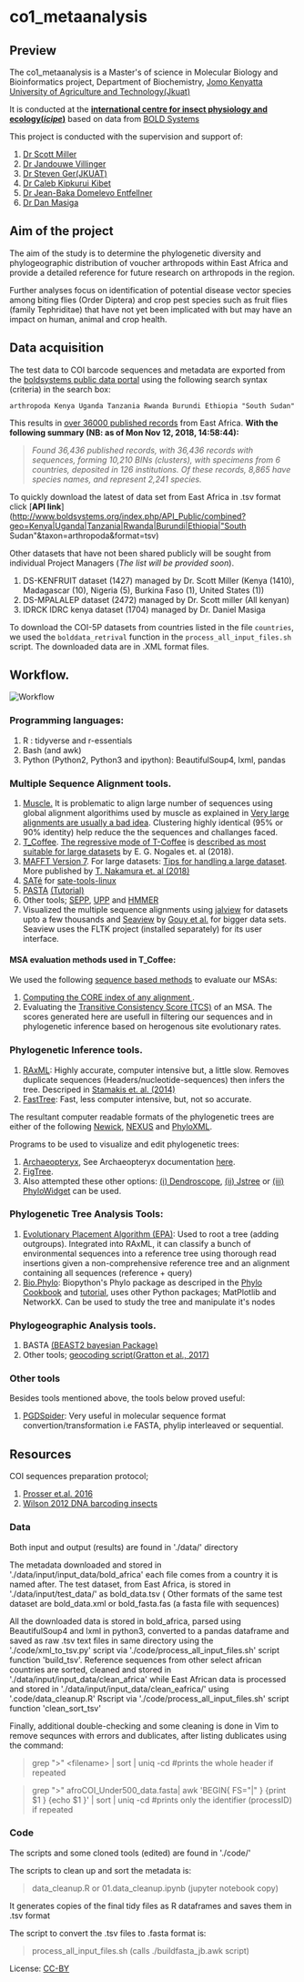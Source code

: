 # co1_metaanalysis

## Preview
The co1_metaanalysis is a Master's of science in Molecular Biology and Bioinformatics project, Department of Biochemistry, [Jomo Kenyatta University of Agriculture and Technology(Jkuat)](http://www.jkuat.ac.ke/)

It is conducted at the **[international centre for insect physiology and ecology(_icipe_)](http://www.icipe.org/)**  based on data from [BOLD Systems](http://www.boldsystems.org/)

This project is conducted with the supervision and support of:
1. [Dr Scott Miller](https://entomology.si.edu/StaffPages/MillerS.html)
2. [Dr Jandouwe Villinger](http://www.icipe.org/about/staff/jandouwe-villinger)
3. [Dr Steven Ger(JKUAT)](https://scholar.google.com/citations?user=Qdp8yCsAAAAJ&hl=en)
4. [Dr Caleb Kipkurui Kibet](https://github.com/kipkurui)
5. [Dr Jean-Baka Domelevo Entfellner](https://github.com/jean-baka)
6. [Dr Dan Masiga](http://www.icipe.org/about/staff/daniel-masiga)

## Aim of the project

The aim of the study is to determine the phylogenetic diversity and phylogeographic distribution of voucher arthropods within East Africa and provide a detailed reference for future research on arthropods in the region.

Further analyses focus on identification of potential disease vector species among biting flies (Order Diptera) and crop pest species such as fruit flies (family Tephriditae) that have not yet been implicated with but may have an impact on human, animal and crop health.

## Data acquisition
The test data to COI barcode sequences and metadata are exported from the [boldsystems public data portal](http://www.boldsystems.org/index.php/Public_BINSearch?searchtype=records) using the following search syntax (criteria) in the search box:
```
arthropoda Kenya Uganda Tanzania Rwanda Burundi Ethiopia "South Sudan"
```
 This results in [over 36000 published records](http://www.boldsystems.org/index.php/Public_SearchTerms) from East Africa.
**With the following summary (NB: as of Mon Nov 12, 2018, 14:58:44):**

>_Found 36,436 published records, with 36,436 records with sequences, forming 10,210 BINs (clusters), with specimens from 6 countries, deposited in 126 institutions._
>_Of these records, 8,865 have species names, and represent 2,241 species._

To quickly download the latest of data set from East Africa in .tsv format click [**API link**](http://www.boldsystems.org/index.php/API_Public/combined?geo=Kenya|Uganda|Tanzania|Rwanda|Burundi|Ethiopia|"South Sudan"&taxon=arthropoda&format=tsv)

Other datasets that have not been shared publicly will be sought from individual Project Managers (_The list will be provided soon_).
  1. DS-KENFRUIT dataset (1427) managed by Dr. Scott Miller (Kenya (1410), Madagascar (10), Nigeria (5), Burkina Faso (1), United States (1))
  2. DS-MPALALEP dataset (2472) managed by Dr. Scott miller (All kenyan)
  3. IDRCK IDRC kenya dataset (1704) managed by Dr. Daniel Masiga

To download the COI-5P datasets from countries listed in the file `countries`, we used the `bolddata_retrival` function in the `process_all_input_files.sh` script. The downloaded data are in .XML format files.

## Workflow.
![Workflow](https://github.com/kibet-gilbert/co1_metaanalysis/blob/master/workflow.png)

### Programming languages:
1. R : tidyverse and r-essentials
2. Bash (and awk)
3. Python (Python2, Python3 and ipython): BeautifulSoup4, lxml, pandas

### Multiple Sequence Alignment tools.
1. [Muscle.](http://www.drive5.com/muscle/)
It is problematic to align large number of sequences using global alignment algorithims used by muscle as explained in [Very large alignments are usually a bad idea](http://www.drive5.com/muscle/manual/bigalignments.html). Clustering highly identical (95% or 90% identity) help reduce the the sequences and challanges faced.
2. [T_Coffee](https://github.com/cbcrg/tcoffee). [The regressive mode of T-Coffee](https://github.com/cbcrg/tcoffee/blob/master/docs/tcoffee_quickstart_regressive.rst) is [described as most suitable for large datasets](https://www.biorxiv.org/content/10.1101/490235v1.full) by E. G. Nogales et. al (2018).
3. [MAFFT Version 7](https://mafft.cbrc.jp/alignment/software/). For large datasets: [Tips for handling a large dataset](https://mafft.cbrc.jp/alignment/software/tips.html). More published by [T. Nakamura et. al (2018)](https://academic.oup.com/bioinformatics/article/34/14/2490/4916099)
4. [SATé](https://github.com/sate-dev/sate-core) for [sate-tools-linux](https://github.com/sate-dev/sate-tools-linux)
5. [PASTA](https://github.com/smirarab/pasta) [(Tutorial)](https://github.com/smirarab/pasta/blob/master/pasta-doc/pasta-tutorial.md)
6. Other tools; [SEPP](https://github.com/smirarab/sepp), [UPP](https://github.com/smirarab/sepp/blob/master/README.UPP.md) and [HMMER](http://hmmer.org/)
7. Visualized the multiple sequence alignments using [jalview](http://www.jalview.org/download) for datasets upto a few thousands and [Seaview](http://doua.prabi.fr/software/seaview) by [Gouy et al.](https://academic.oup.com/mbe/article/27/2/221/970247) for bigger data sets. Seaview uses the FLTK project (installed separately) for its user interface.

#### MSA evaluation methods used in T_Coffee:
We used the following [sequence based methods](https://tcoffee.readthedocs.io/en/latest/tcoffee_main_documentation.html#sequence-based-methods) to evaluate our MSAs:
1. [Computing the CORE index of any alignment
](https://tcoffee.readthedocs.io/en/latest/tcoffee_main_documentation.html#computing-the-local-core-index).
2. Evaluating the [Transitive Consistency Score (TCS)](https://tcoffee.readthedocs.io/en/latest/tcoffee_main_documentation.html#transitive-consistency-score-tcs) of an MSA. The scores generated here are usefull in filtering our sequences and in phylogenetic inference based on herogenous site evolutionary rates.

### Phylogenetic Inference tools.
1. [RAxML](https://cme.h-its.org/exelixis/web/software/raxml/index.html): Highly accurate, computer intensive but, a little slow. Removes duplicate sequences (Headers/nucleotide-sequences) then infers the tree. Descriped in [Stamakis et. al. (2014)](https://academic.oup.com/bioinformatics/article/30/9/1312/238053)
2. [FastTree](http://www.microbesonline.org/fasttree/): Fast, less computer intensive, but, not so accurate.

The resultant computer readable formats of the phylogenetic trees are either of the following [Newick](http://evolution.genetics.washington.edu/phylip/newicktree.html), [NEXUS](http://en.wikipedia.org/wiki/Nexus_file) and [PhyloXML](http://en.wikipedia.org/wiki/PhyloXML).

Programs to be used to visualize and edit phylogenetic trees:
1. [Archaeopteryx](http://www.phylosoft.org/archaeopteryx/), See Archaeopteryx documentation [here](https://sites.google.com/site/cmzmasek/home/software/archaeopteryx/documentation).
2. [FigTree](http://tree.bio.ed.ac.uk/software/figtree/).
3. Also attempted these other options: [(i) Dendroscope](http://ab.inf.uni-tuebingen.de/software/dendroscope/),
[(ii) Jstree](http://lh3lh3.users.sourceforge.net/jstree.shtml) or [(iii) PhyloWidget](http://www.phylowidget.org/) can be used.

### Phylogenetic Tree Analysis Tools:
1. [Evolutionary Placement Algorithm (EPA)](https://academic.oup.com/sysbio/article/60/3/291/1667010): Used to root a tree (adding outgroups). Integrated into RAxML, it can classify a bunch of environmental sequences into a reference tree using thorough read insertions given a non-comprehensive reference tree and an alignment containing all sequences (reference + query)
2. [Bio.Phylo](https://bmcbioinformatics.biomedcentral.com/articles/10.1186/1471-2105-13-209): Biopython's Phylo package as descriped in the [Phylo Cookbook](https://biopython.org/wiki/Phylo_cookbook) and [tutorial](http://biopython.org/DIST/docs/tutorial/Tutorial.html#htoc204), uses other Python packages; MatPlotlib and NetworkX. Can be used to study the tree and manipulate it's nodes

### Phylogeographic Analysis tools.
1. BASTA [(BEAST2 bayesian Package)](http://www.beast2.org/)
2. Other tools; [geocoding script(Gratton et al., 2017)](https://github.com/paolo-gratton/Gratton_et_al_JBiogeogr_2016)

### Other tools
Besides tools mentioned above, the tools below proved useful:
1. [PGDSpider](http://www.cmpg.unibe.ch/software/PGDSpider/): Very useful in molecular sequence format convertion/transformation i.e FASTA, phylip interleaved or sequential.

## Resources
COI sequences preparation protocol;
1. [Prosser et.al. 2016](https://github.com/kibet-gilbert/co1_metaanalysis/blob/master/Prosser_et-al_2016_NGS_DNA_type_specimens_MER.pdf)
2. [Wilson 2012 DNA barcoding insects](https://github.com/kibet-gilbert/co1_metaanalysis/blob/master/Wilson_2012_DNA_barcoding_insects.pdf)

### Data
Both input and output (results) are found in './data/' directory

The metadata downloaded and stored in './data/input/input_data/bold_africa' each file comes from a country it is named after. The test dataset, from East Africa, is stored in './data/input/test_data/' as bold_data.tsv ( Other formats of the same test dataset are bold_data.xml or bold_fasta.fas (a fasta file with sequences)

All the downloaded data is stored in bold_africa, parsed using BeautifulSoup4 and lxml in python3, converted to a pandas dataframe and saved as raw .tsv text files in same directory using the './code/xml_to_tsv.py' script via './code/process_all_input_files.sh' script function 'build_tsv'. Reference sequences from other select african countries are sorted, cleaned and stored in './data/input/input_data/clean_africa' while East African data is processed and stored in './data/input/input_data/clean_eafrica/' using '.code/data_cleanup.R' Rscript via './code/process_all_input_files.sh' script function 'clean_sort_tsv'

Finally, additional double-checking and some cleaning is done in Vim to remove sequnces with errors and dublicates, after listing dublicates using the command:
>grep ">" <filename\> | sort | uniq -cd #prints the whole header if repeated

>grep ">" afroCOI_Under500_data.fasta| awk 'BEGIN{ FS="|" } {print $1 } {echo $1 }' | sort | uniq -cd #prints only the identifier (processID) if repeated

### Code
The scripts and some cloned tools (edited) are found in './code/'

The scripts to clean up and sort the metadata is:
>data_cleanup.R or 01.data_cleanup.ipynb (jupyter notebook copy)

It generates copies of the final tidy files as R dataframes and saves them in .tsv format

The script to convert the .tsv files to .fasta format is:
>process_all_input_files.sh (calls ./buildfasta_jb.awk script)


License: [CC-BY](https://creativecommons.org/licenses/by/3.0/)
